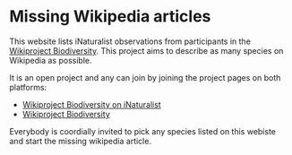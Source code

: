 Missing Wikipedia articles
============

This website lists iNaturalist observations from participants in the [Wikiproject Biodiversity](https://www.inaturalist.org/projects/wikiproject-biodiversity).
This project aims to describe as many species on Wikipedia as possible. 

It is an open project and any can join by joining the project pages on both platforms:
* [Wikiproject Biodiversity on iNaturalist](https://www.inaturalist.org/projects/wikiproject-biodiversity)
* [Wikiproject Biodiversity](https://www.inaturalist.org/projects/wikiproject-biodiversity)

Everybody is coordially invited to pick any species listed on this webiste and start the missing
wikipedia article. 